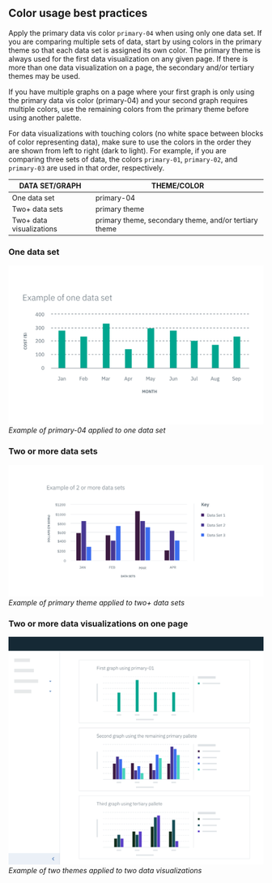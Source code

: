 ## Color usage best practices

Apply the primary data vis color `primary-04` when using only one data set. If you are comparing multiple sets of data, start by using colors in the primary theme so that each data set is assigned its own color. The primary theme is always used for the first data visualization on any given page. If there is more than one data visualization on a page, the secondary and/or tertiary themes may be used.

If you have multiple graphs on a page where your first graph is only using the primary data vis color (primary-04) and your second graph requires multiple colors, use the remaining colors from the primary theme before using another palette.

For data visualizations with touching colors (no white space between blocks of color representing data), make sure to use the colors in the order they are shown from left to right (dark to light). For example, if you are comparing three sets of data, the colors `primary-01`, `primary-02`, and `primary-03` are used in that order, respectively.

| DATA SET/GRAPH           | THEME/COLOR     |
|--------------------------|-----------------|
| One data set             | primary-04      |
| Two+ data sets           | primary theme   |
| Two+ data visualizations | primary theme, secondary theme, and/or tertiary theme |


### One data set

![Example of primary-04 applied to one data set](images/colors-1.png)
_Example of primary-04 applied to one data set_

### Two or more data sets

![Example of primary theme applied to two+ data sets](images/colors-2.png)
_Example of primary theme applied to two+ data sets_

### Two or more data visualizations on one page

![Example of two themes applied to two data visualizations](images/colors-3.png)
_Example of two themes applied to two data visualizations_
